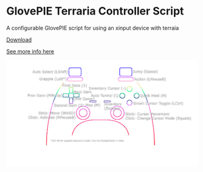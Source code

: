 # GlovePIE Terraria Controller Script
A configurable GlovePIE script for using an xinput device with terraia

[Download](https://raw.githubusercontent.com/AkBKukU/TerrariaPIE/master/TerrariaController.PIE)

[See more info here]()

![Default Controller Layout][defaultLayout]

[defaultLayout]: https://raw.githubusercontent.com/AkBKukU/TerrariaPIE/master/StandardLayout.png